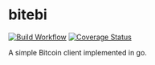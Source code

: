 # bitebi

[![Build Workflow](https://github.com/sshockwave/bitebi/actions/workflows/go.yml/badge.svg)](https://github.com/sshockwave/bitebi/actions/workflows/go.yml)
[![Coverage Status](https://coveralls.io/repos/github/sshockwave/bitebi/badge.svg?branch=main)](https://coveralls.io/github/sshockwave/bitebi?branch=main)

A simple Bitcoin client implemented in go.

